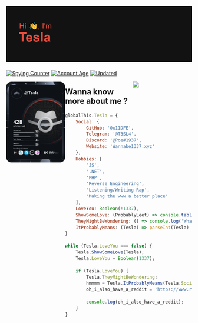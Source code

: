 ## ![Welcome to my profile 🤟](header.png)

[![Spying Counter](https://badges.pufler.dev/visits/0x11DFE/0x11DFE?style=for-the-badge&color=e74c3c&logo=github&label=Spying+Counter)](https://github.com/0x11DFE)
[![Account Age](https://badges.pufler.dev/years/0x11DFE/?style=for-the-badge&color=27a4fb&logo=github&label=Account+Age)](https://github.com/0x11DFE)
[![Updated](https://badges.pufler.dev/updated/0x11DFE/0x11DFE?style=for-the-badge&color=f0f6f9&logo=github&label=Last+Update)](https://github.com/0x11DFE)

<div align="left">
  <a href="https://app.daily.dev/Tesla" target="_blank">
    <img width="160" align="left" src="https://raw.githubusercontent.com/0x11DFE/0x11DFE/devcard/devcard.svg">
  </a>
</div>

<div align="right">
  <a href="https://github.com/0x11DFE" target="_blank">
    <img width="160" align="right" src="https://spotify-github-profile.vercel.app/api/view?uid=eq0o2y8dsh6i76v91eqk9alzd&cover_image=true&theme=default">
  </a>
</div>

## Wanna know more about me ?

```js
globalThis.Tesla = {
    Social: {
        GitHub: '0x11DFE',
        Telegram: '@T3SL4',
        Discord: '@Poe#1937',
        Website: 'Wannabe1337.xyz'
    },
    Hobbies: [
        'JS',
        '.NET',
        'PHP',
        'Reverse Engineering',
        'Listening/Writing Rap',
        'Making the www a better place'
    ],
    LoveYou: Boolean(!1337),
    ShowSomeLove: (ProbablyLeet) => console.table(ProbablyLeet),
    TheyMightBeWondering: () => console.log('What does 0x11DFE means?'),
    ItProbablyMeans: (Tesla) => parseInt(Tesla)
}

while (Tesla.LoveYou === false) {
    Tesla.ShowSomeLove(Tesla);
    Tesla.LoveYou = Boolean(1337);

    if (Tesla.LoveYou) {
        Tesla.TheyMightBeWondering;
        hmmmm = Tesla.ItProbablyMeans(Tesla.Social.GitHub);
        oh_i_also_have_a_reddit = 'https://www.reddit.com/user/' + hmmmm;

        console.log(oh_i_also_have_a_reddit);
    }
}
```
